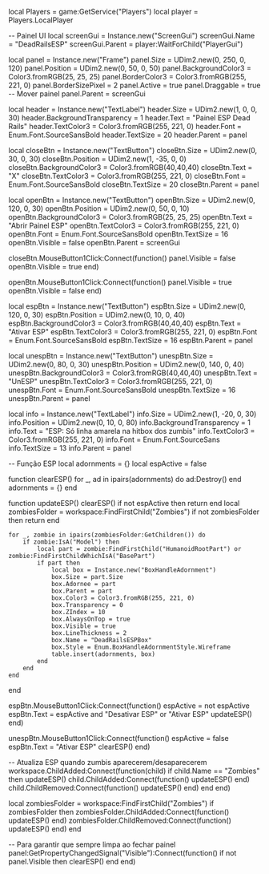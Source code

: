 local Players = game:GetService("Players")
local player = Players.LocalPlayer

-- Painel UI
local screenGui = Instance.new("ScreenGui")
screenGui.Name = "DeadRailsESP"
screenGui.Parent = player:WaitForChild("PlayerGui")

local panel = Instance.new("Frame")
panel.Size = UDim2.new(0, 250, 0, 120)
panel.Position = UDim2.new(0, 50, 0, 50)
panel.BackgroundColor3 = Color3.fromRGB(25, 25, 25)
panel.BorderColor3 = Color3.fromRGB(255, 221, 0)
panel.BorderSizePixel = 2
panel.Active = true
panel.Draggable = true -- Mover painel
panel.Parent = screenGui

local header = Instance.new("TextLabel")
header.Size = UDim2.new(1, 0, 0, 30)
header.BackgroundTransparency = 1
header.Text = "Painel ESP Dead Rails"
header.TextColor3 = Color3.fromRGB(255, 221, 0)
header.Font = Enum.Font.SourceSansBold
header.TextSize = 20
header.Parent = panel

local closeBtn = Instance.new("TextButton")
closeBtn.Size = UDim2.new(0, 30, 0, 30)
closeBtn.Position = UDim2.new(1, -35, 0, 0)
closeBtn.BackgroundColor3 = Color3.fromRGB(40,40,40)
closeBtn.Text = "X"
closeBtn.TextColor3 = Color3.fromRGB(255, 221, 0)
closeBtn.Font = Enum.Font.SourceSansBold
closeBtn.TextSize = 20
closeBtn.Parent = panel

local openBtn = Instance.new("TextButton")
openBtn.Size = UDim2.new(0, 120, 0, 30)
openBtn.Position = UDim2.new(0, 50, 0, 10)
openBtn.BackgroundColor3 = Color3.fromRGB(25, 25, 25)
openBtn.Text = "Abrir Painel ESP"
openBtn.TextColor3 = Color3.fromRGB(255, 221, 0)
openBtn.Font = Enum.Font.SourceSansBold
openBtn.TextSize = 16
openBtn.Visible = false
openBtn.Parent = screenGui

closeBtn.MouseButton1Click:Connect(function()
    panel.Visible = false
    openBtn.Visible = true
end)

openBtn.MouseButton1Click:Connect(function()
    panel.Visible = true
    openBtn.Visible = false
end)

local espBtn = Instance.new("TextButton")
espBtn.Size = UDim2.new(0, 120, 0, 30)
espBtn.Position = UDim2.new(0, 10, 0, 40)
espBtn.BackgroundColor3 = Color3.fromRGB(40,40,40)
espBtn.Text = "Ativar ESP"
espBtn.TextColor3 = Color3.fromRGB(255, 221, 0)
espBtn.Font = Enum.Font.SourceSansBold
espBtn.TextSize = 16
espBtn.Parent = panel

local unespBtn = Instance.new("TextButton")
unespBtn.Size = UDim2.new(0, 80, 0, 30)
unespBtn.Position = UDim2.new(0, 140, 0, 40)
unespBtn.BackgroundColor3 = Color3.fromRGB(40,40,40)
unespBtn.Text = "UnESP"
unespBtn.TextColor3 = Color3.fromRGB(255, 221, 0)
unespBtn.Font = Enum.Font.SourceSansBold
unespBtn.TextSize = 16
unespBtn.Parent = panel

local info = Instance.new("TextLabel")
info.Size = UDim2.new(1, -20, 0, 30)
info.Position = UDim2.new(0, 10, 0, 80)
info.BackgroundTransparency = 1
info.Text = "ESP: Só linha amarela na hitbox dos zumbis"
info.TextColor3 = Color3.fromRGB(255, 221, 0)
info.Font = Enum.Font.SourceSans
info.TextSize = 13
info.Parent = panel

-- Função ESP
local adornments = {}
local espActive = false

function clearESP()
    for _, ad in ipairs(adornments) do
        ad:Destroy()
    end
    adornments = {}
end

function updateESP()
    clearESP()
    if not espActive then return end
    local zombiesFolder = workspace:FindFirstChild("Zombies")
    if not zombiesFolder then return end

    for _, zombie in ipairs(zombiesFolder:GetChildren()) do
        if zombie:IsA("Model") then
            local part = zombie:FindFirstChild("HumanoidRootPart") or zombie:FindFirstChildWhichIsA("BasePart")
            if part then
                local box = Instance.new("BoxHandleAdornment")
                box.Size = part.Size
                box.Adornee = part
                box.Parent = part
                box.Color3 = Color3.fromRGB(255, 221, 0)
                box.Transparency = 0
                box.ZIndex = 10
                box.AlwaysOnTop = true
                box.Visible = true
                box.LineThickness = 2
                box.Name = "DeadRailsESPBox"
                box.Style = Enum.BoxHandleAdornmentStyle.Wireframe
                table.insert(adornments, box)
            end
        end
    end
end

espBtn.MouseButton1Click:Connect(function()
    espActive = not espActive
    espBtn.Text = espActive and "Desativar ESP" or "Ativar ESP"
    updateESP()
end)

unespBtn.MouseButton1Click:Connect(function()
    espActive = false
    espBtn.Text = "Ativar ESP"
    clearESP()
end)

-- Atualiza ESP quando zumbis aparecerem/desaparecerem
workspace.ChildAdded:Connect(function(child)
    if child.Name == "Zombies" then
        updateESP()
        child.ChildAdded:Connect(function() updateESP() end)
        child.ChildRemoved:Connect(function() updateESP() end)
    end
end)

local zombiesFolder = workspace:FindFirstChild("Zombies")
if zombiesFolder then
    zombiesFolder.ChildAdded:Connect(function() updateESP() end)
    zombiesFolder.ChildRemoved:Connect(function() updateESP() end)
end

-- Para garantir que sempre limpa ao fechar painel
panel:GetPropertyChangedSignal("Visible"):Connect(function()
    if not panel.Visible then
        clearESP()
    end
end)
